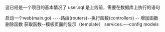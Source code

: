 这已经是一个项目的基本情况了
user.sql 是上线前，需要在数据库上执行的语句

启动一个web(main.go) ----路由(routers)--执行函数(controllers) -- 增加函数 删除函数 获取函数--模板页面的显示（template）
                                                                                           services.---config
                                                                                                       models
